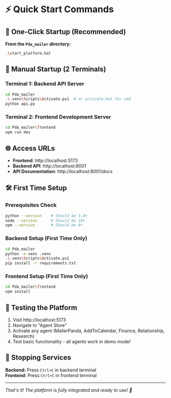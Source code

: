 # ⚡ Quick Start Commands

## 🚀 One-Click Startup (Recommended)

**From the `Pda_mailer` directory:**
```bash
.\start_platform.bat
```

## 🔧 Manual Startup (2 Terminals)

### Terminal 1: Backend API Server
```bash
cd Pda_mailer
.\.venv\Scripts\Activate.ps1  # or activate.bat for cmd
python api.py
```

### Terminal 2: Frontend Development Server  
```bash
cd Pda_mailer\frontend
npm run dev
```

## 🌐 Access URLs

- **Frontend**: http://localhost:5173
- **Backend API**: http://localhost:8001
- **API Documentation**: http://localhost:8001/docs

## 🛠️ First Time Setup

### Prerequisites Check
```bash
python --version    # Should be 3.8+
node --version      # Should be 16+
npm --version       # Should be 8+
```

### Backend Setup (First Time Only)
```bash
cd Pda_mailer
python -m venv .venv
.\.venv\Scripts\Activate.ps1
pip install -r requirements.txt
```

### Frontend Setup (First Time Only)
```bash
cd Pda_mailer\frontend
npm install
```

## 🎯 Testing the Platform

1. Visit http://localhost:5173
2. Navigate to "Agent Store" 
3. Activate any agent (MailerPanda, AddToCalendar, Finance, Relationship, Research)
4. Test basic functionality - all agents work in demo mode!

## 🔄 Stopping Services

**Backend:** Press `Ctrl+C` in backend terminal  
**Frontend:** Press `Ctrl+C` in frontend terminal

---

*That's it! The platform is fully integrated and ready to use! 🎉*
